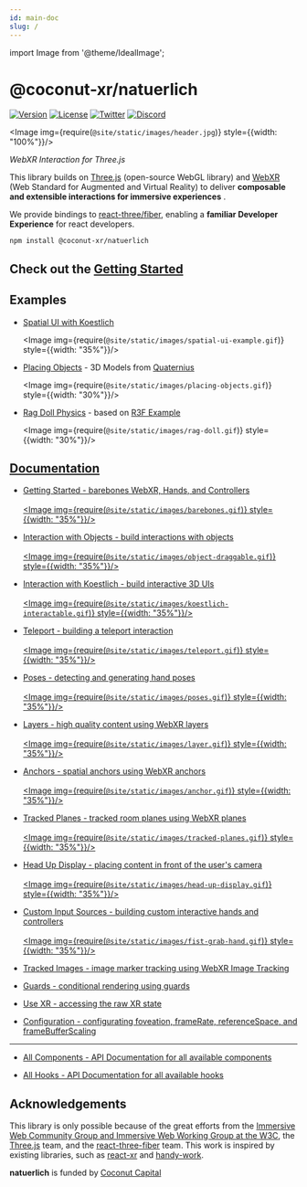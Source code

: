 ```yaml
---
id: main-doc
slug: /
---
```


import Image from '@theme/IdealImage';

# @coconut-xr/natuerlich

[![Version](https://img.shields.io/npm/v/@coconut-xr/natuerlich?style=flat-square)](https://npmjs.com/package/@coconut-xr/natuerlich)
[![License](https://img.shields.io/github/license/coconut-xr/natuerlich.svg?style=flat-square)](https://github.com/coconut-xr/natuerlich/blob/master/LICENSE)
[![Twitter](https://img.shields.io/twitter/follow/coconut_xr?style=flat-square)](https://twitter.com/coconut_xr)
[![Discord](https://img.shields.io/discord/1087727032240185424?style=flat-square&label=discord)](https://discord.gg/RbyaXJJaJM)

<Image img={require(`@site/static/images/header.jpg`)} style={{width: "100%"}}/>


_WebXR Interaction for Three.js_

This library builds on [Three.js](https://github.com/mrdoob/three.js) (open-source WebGL library) and [WebXR](https://immersiveweb.dev/) (Web Standard for Augmented and Virtual Reality) to deliver **composable and extensible interactions for immersive experiences** .

We provide bindings to [react-three/fiber](https://github.com/pmndrs/react-three-fiber), enabling a **familiar Developer Experience** for react developers.

`npm install @coconut-xr/natuerlich`

## Check out the [Getting Started](/getting-started)

## Examples

- [Spatial UI with Koestlich](https://codesandbox.io/s/natuerlich-spatual-ui-example-xmdpvq?file=/src/app.tsx)

    <Image img={require(`@site/static/images/spatial-ui-example.gif`)} style={{width: "35%"}}/>

- [Placing Objects](https://codesandbox.io/s/natuerlich-placing-objects-3q74pk?file=/src/app.tsx) - 3D Models from [Quaternius](https://quaternius.com/)

    <Image img={require(`@site/static/images/placing-objects.gif`)} style={{width: "30%"}}/>

- [Rag Doll Physics](https://codesandbox.io/s/natuerlich-ragdoll-physics-j2q7mc?file=/src/App.js) - based on [R3F Example](https://codesandbox.io/s/wdzv4)

    <Image img={require(`@site/static/images/rag-doll.gif`)} style={{width: "30%"}}/>

## [Documentation](/)

- <a href="/getting-started">Getting Started - barebones WebXR, Hands, and Controllers<br></br><Image img={require(`@site/static/images/barebones.gif`)} style={{width: "35%"}}/></a>

- <a href="/object-interaction">Interaction with Objects - build interactions with objects<br></br><Image img={require(`@site/static/images/object-draggable.gif`)} style={{width: "35%"}}/></a>

- <a href="/koestlich-interaction">Interaction with Koestlich - build interactive 3D UIs<br></br><Image img={require(`@site/static/images/koestlich-interactable.gif`)} style={{width: "35%"}}/></a>

- <a href="/teleport">Teleport - building a teleport interaction<br></br><Image img={require(`@site/static/images/teleport.gif`)} style={{width: "35%"}}/></a>

- <a href="/poses">Poses - detecting and generating hand poses<br></br><Image img={require(`@site/static/images/poses.gif`)} style={{width: "35%"}}/></a>

- <a href="/layers">Layers - high quality content using WebXR layers<br></br><Image img={require(`@site/static/images/layer.gif`)} style={{width: "35%"}}/></a>

- <a href="/anchors">Anchors - spatial anchors using WebXR anchors<br></br><Image img={require(`@site/static/images/anchor.gif`)} style={{width: "35%"}}/></a>

- <a href="/tracked-planes">Tracked Planes - tracked room planes using WebXR planes<br></br><Image img={require(`@site/static/images/tracked-planes.gif`)} style={{width: "35%"}}/></a>

- <a href="/head-up-display">Head Up Display - placing content in front of the user's camera<br></br><Image img={require(`@site/static/images/head-up-display.gif`)} style={{width: "35%"}}/></a>

- <a href="/custom-input-sources">Custom Input Sources - building custom interactive hands and controllers<br></br><Image img={require(`@site/static/images/fist-grab-hand.gif`)} style={{width: "35%"}}/></a>

- <a href="/images">Tracked Images - image marker tracking using WebXR Image Tracking</a>

- <a href="/guards">Guards - conditional rendering using guards</a>

- <a href="/use-xr">Use XR - accessing the raw XR state</a>

- <a href="/configuration">Configuration - configurating foveation, frameRate, referenceSpace, and frameBufferScaling</a>

---

- <a href="/all-components">All Components - API Documentation for all available components</a>

- <a href="/all-hooks">All Hooks - API Documentation for all available hooks</a>

## Acknowledgements

This library is only possible because of the great efforts from the [Immersive Web Community Group and Immersive Web Working Group at the W3C](https://github.com/immersive-web), the [Three.js](https://github.com/mrdoob/three.js) team, and the [react-three-fiber](https://github.com/pmndrs/react-three-fiber) team. This work is inspired by existing libraries, such as [react-xr](https://github.com/pmndrs/react-xr) and [handy-work](https://github.com/AdaRoseCannon/handy-work).

**natuerlich** is funded by [Coconut Capital](https://coconut.capital/)
